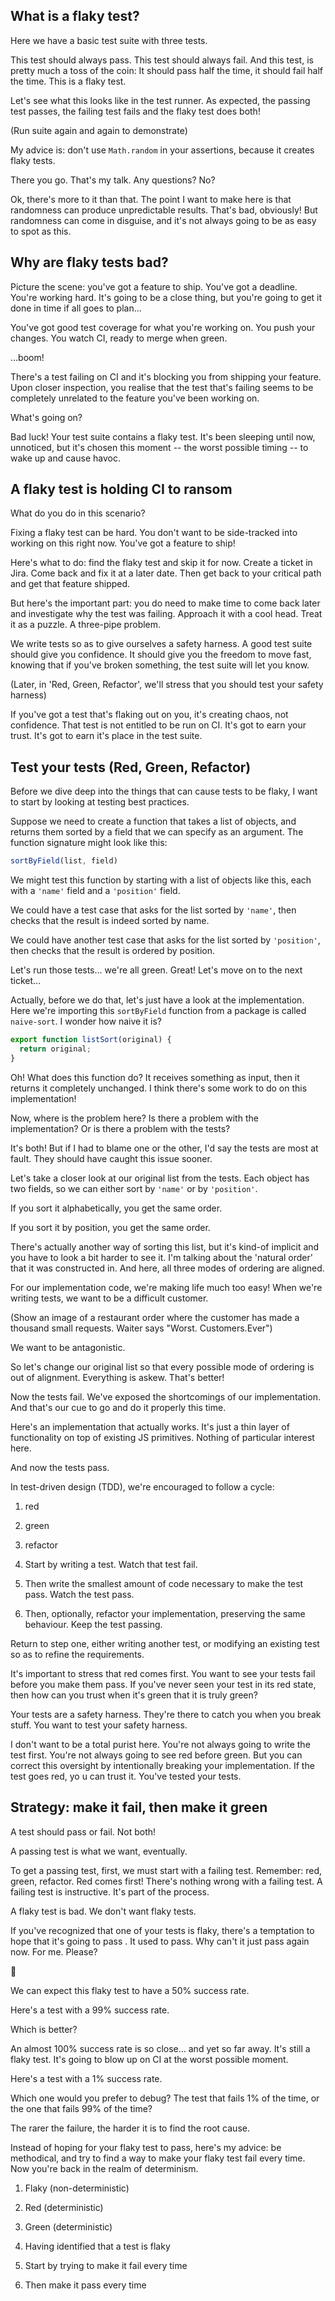 ## What is a flaky test?

Here we have a basic test suite with three tests.

This test should always pass. This test should always fail. And this test, is pretty much a toss of the coin: It should pass half the time, it should fail half the time. This is a flaky test.

Let's see what this looks like in the test runner. As expected, the passing test passes, the failing test fails and the flaky test does both!

(Run suite again and again to demonstrate)

My advice is: don't use `Math.random` in your assertions, because it creates flaky tests.

There you go. That's my talk. Any questions? No?

Ok, there's more to it than that. The point I want to make here is that randomness can produce unpredictable results. That's bad, obviously! But randomness can come in disguise, and it's not always going to be as easy to spot as this.   

## Why are flaky tests bad?

Picture the scene: you've got a feature to ship. You've got a deadline. You're working hard. It's going to be a close thing, but you're going to get it done in time if all goes to plan...

You've got good test coverage for what you're working on. You push your changes. You watch CI, ready to merge when green.  

...boom!

There's a test failing on CI and it's blocking you from shipping your feature. Upon closer inspection, you realise that the test that's failing seems to be completely unrelated to the feature you've been working on.

What's going on?

Bad luck! Your test suite contains a flaky test. It's been sleeping until now, unnoticed, but it's chosen this moment -- the worst possible timing -- to wake up and cause havoc.

## A flaky test is holding CI to ransom

What do you do in this scenario?

Fixing a flaky test can be hard. You don't want to be side-tracked into working on this right now. You've got a feature to ship!

Here's what to do: find the flaky test and skip it for now. Create a ticket in Jira. Come back and fix it at a later date. Then get back to your critical path and get that feature shipped.

But here's the important part: you do need to make time to come back later and investigate why the test was failing. Approach it with a cool head. Treat it as a puzzle. A three-pipe problem.

We write tests so as to give ourselves a safety harness. A good test suite should give you confidence. It should give you the freedom to move fast, knowing that if you've broken something, the test suite will let you know. 

(Later, in 'Red, Green, Refactor', we'll stress that you should test your safety harness)

If you've got a test that's flaking out on you, it's creating chaos, not confidence. That test is not entitled to be run on CI. It's got to earn your trust. It's got to earn it's place in the test suite.

## Test your tests (Red, Green, Refactor)

Before we dive deep into the things that can cause tests to be flaky, I want to start by looking at testing best practices.

Suppose we need to create a function that takes a list of objects, and returns them sorted by a field that we can specify as an argument. The function signature might look like this:

```js
sortByField(list, field)
```

We might test this function by starting with a list of objects like this, each with a `'name'` field and a `'position'` field.

We could have a test case that asks for the list sorted by `'name'`, then checks that the result is indeed sorted by name.

We could have another test case that asks for the list sorted by `'position'`, then checks that the result is ordered by position.

Let's run those tests... we're all green. Great! Let's move on to the next ticket...

Actually, before we do that, let's just have a look at the implementation. Here we're importing this `sortByField` function from a package is called `naive-sort`. I wonder how naive it is?

```js
export function listSort(original) {
  return original;
}
```

Oh! What does this function do? It receives something as input, then it returns it completely unchanged. I think there's some work to do on this implementation!

Now, where is the problem here? Is there a problem with the implementation? Or is there a problem with the tests?

It's both! But if I had to blame one or the other, I'd say the tests are most at fault. They should have caught this issue sooner.

Let's take a closer look at our original list from the tests. Each object has two fields, so we can either sort by `'name'` or by `'position'`.

If you sort it alphabetically, you get the same order.

If you sort it by position, you get the same order.

There's actually another way of sorting this list, but it's kind-of implicit and you have to look a bit harder to see it. I'm talking about the 'natural order' that it was constructed in. And here, all three modes of ordering are aligned.

For our implementation code, we're making life much too easy! When we're writing tests, we want to be a difficult customer.

(Show an image of a restaurant order where the customer has made a thousand small requests. Waiter says "Worst. Customers.Ever")

We want to be antagonistic.

So let's change our original list so that every possible mode of ordering is out of alignment. Everything is askew. That's better!

Now the tests fail. We've exposed the shortcomings of our implementation. And that's our cue to go and do it properly this time.

Here's an implementation that actually works. It's just a thin layer of functionality on top of existing JS primitives. Nothing of particular interest here.

And now the tests pass.

In test-driven design (TDD), we're encouraged to follow a cycle:

1. red
2. green
3. refactor

1. Start by writing a test. Watch that test fail.

2. Then write the smallest amount of code necessary to make the test pass. Watch the test pass.

3. Then, optionally, refactor your implementation, preserving the same behaviour. Keep the test passing.

Return to step one, either writing another test, or modifying an existing test so as to refine the requirements.

It's important to stress that red comes first. You want to see your tests fail before you make them pass. If you've never seen your test in its red state, then how can you trust when it's green that it is truly green?

Your tests are a safety harness. They're there to catch you when you break stuff. You want to test your safety harness.

I don't want to be a total purist here. You're not always going to write the test first. You're not always going to see red before green. But you can correct this oversight by intentionally breaking your implementation. If the test goes red, yo u can trust it. You've tested your tests.

## Strategy: make it fail, then make it green

A test should pass or fail. Not both!

A passing test is what we want, eventually.

To get a passing test, first, we must start with a failing test. Remember: red, green, refactor. Red comes first! There's nothing wrong with a failing test. A failing test is instructive. It's part of the process.

A flaky test is bad. We don't want flaky tests.

If you've recognized that one of your tests is flaky, there's a temptation to hope that it's going to pass . It used to pass. Why can't it just pass again now. For me. Please?

🥺

We can expect this flaky test to have a 50% success rate.

Here's a test with a 99% success rate.

Which is better?

An almost 100% success rate is so close... and yet so far away. It's still a flaky test. It's going to blow up on CI at the worst possible moment.

Here's a test with a 1% success rate.

Which one would you prefer to debug? The test that fails 1% of the time, or the one that fails 99% of the time?

The rarer the failure, the harder it is to find the root cause.

Instead of hoping for your flaky test to pass, here's my advice: be methodical, and try to find a way to make your flaky test fail every time. Now you're back in the realm of determinism.

1. Flaky (non-deterministic)
2. Red (deterministic)
3. Green (deterministic)

1. Having identified that a test is flaky
2. Start by trying to make it fail every time
3. Then make it pass every time

